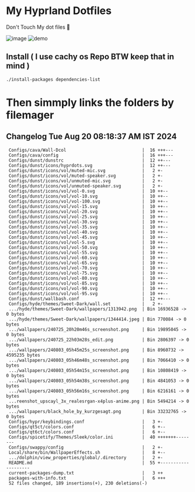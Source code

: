 # My Hyprland Dotfiles
  Don't Touch My dot files 🙂
 

  ![image](https://github.com/ALEX5402/dotfiles/assets/76860596/2fbe6020-4d76-4cf7-b052-58ff43cda405)
  ![demo](https://github.com/ALEX5402/dotfiles/assets/76860596/ff68bba7-e8da-49d3-a716-3ed3d73cfc25)

## Install ( I use cachy os Repo BTW keep that in mind )
``` ./install-packages dependencies-list ```

# Then simmply links the folders by filemager
 
## Changelog Tue Aug 20 08:18:37 AM IST 2024
```
 Configs/cava/Wall-Dcol                             |  16 +++---
 Configs/cava/config                                |  16 +++---
 Configs/dunst/dunstrc                              |  12 ++---
 Configs/dunst/icons/hyprdots.svg                   |  12 ++---
 Configs/dunst/icons/vol/muted-mic.svg              |   2 +-
 Configs/dunst/icons/vol/muted-speaker.svg          |   2 +-
 Configs/dunst/icons/vol/unmuted-mic.svg            |   2 +-
 Configs/dunst/icons/vol/unmuted-speaker.svg        |   2 +-
 Configs/dunst/icons/vol/vol-0.svg                  |  10 ++--
 Configs/dunst/icons/vol/vol-10.svg                 |  10 ++--
 Configs/dunst/icons/vol/vol-100.svg                |  10 ++--
 Configs/dunst/icons/vol/vol-15.svg                 |  10 ++--
 Configs/dunst/icons/vol/vol-20.svg                 |  10 ++--
 Configs/dunst/icons/vol/vol-25.svg                 |  10 ++--
 Configs/dunst/icons/vol/vol-30.svg                 |  10 ++--
 Configs/dunst/icons/vol/vol-35.svg                 |  10 ++--
 Configs/dunst/icons/vol/vol-40.svg                 |  10 ++--
 Configs/dunst/icons/vol/vol-45.svg                 |  10 ++--
 Configs/dunst/icons/vol/vol-5.svg                  |  10 ++--
 Configs/dunst/icons/vol/vol-50.svg                 |  10 ++--
 Configs/dunst/icons/vol/vol-55.svg                 |  10 ++--
 Configs/dunst/icons/vol/vol-60.svg                 |  10 ++--
 Configs/dunst/icons/vol/vol-65.svg                 |  10 ++--
 Configs/dunst/icons/vol/vol-70.svg                 |  10 ++--
 Configs/dunst/icons/vol/vol-75.svg                 |  10 ++--
 Configs/dunst/icons/vol/vol-80.svg                 |  10 ++--
 Configs/dunst/icons/vol/vol-85.svg                 |  10 ++--
 Configs/dunst/icons/vol/vol-90.svg                 |  10 ++--
 Configs/dunst/icons/vol/vol-95.svg                 |  10 ++--
 Configs/dunst/wallbash.conf                        |  12 ++---
 Configs/hyde/themes/Sweet-Dark/wall.set            |   2 +-
 .../hyde/themes/Sweet-Dark/wallpapers/1313942.png  | Bin 16936528 -> 0 bytes
 .../hyde/themes/Sweet-Dark/wallpapers/1344414.jpeg | Bin 770084 -> 0 bytes
 .../wallpapers/240725_20h20m46s_screenshot.png     | Bin 19895045 -> 0 bytes
 .../wallpapers/240725_22h03m28s_edit.png           | Bin 2806397 -> 0 bytes
 .../wallpapers/240803_05h45m25s_screenshot.png     | Bin 8960732 -> 4595235 bytes
 .../wallpapers/240803_05h46m48s_screenshot.png     | Bin 7066410 -> 0 bytes
 .../wallpapers/240803_05h54m15s_screenshot.png     | Bin 10808419 -> 0 bytes
 .../wallpapers/240803_05h54m38s_screenshot.png     | Bin 4841053 -> 0 bytes
 .../wallpapers/240803_05h56m16s_screenshot.png     | Bin 6216161 -> 0 bytes
 ...reenshot_upscayl_3x_realesrgan-x4plus-anime.png | Bin 5494214 -> 0 bytes
 .../wallpapers/black_hole_by_kurzgesagt.png        | Bin 33232765 -> 0 bytes
 Configs/hypr/keybindings.conf                      |   3 +-
 Configs/qt5ct/colors.conf                          |   6 +--
 Configs/qt6ct/colors.conf                          |   6 +--
 Configs/spicetify/Themes/Sleek/color.ini           |  40 +++++++--------
 Configs/swappy/config                              |   2 +-
 Local/share/bin/WallpaperEffects.sh                |   8 +--
 .../dolphin/view_properties/global/.directory      |   2 +-
 README.md                                          |  55 +--------------------
 current-packages-dump.txt                          |   3 ++
 packages-with-info.txt                             |   6 +++
 52 files changed, 189 insertions(+), 230 deletions(-)
```
 
